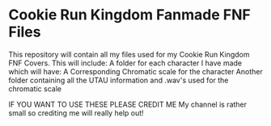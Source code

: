 # Cookie Run Kingdom Fanmade FNF Files

This repository will contain all my files used for my Cookie Run Kingdom FNF Covers.
This will include:
  A folder for each character I have made which will have:
   A Corresponding Chromatic scale for the character
   Another folder containing all the UTAU information and .wav's used for the chromatic scale

IF YOU WANT TO USE THESE PLEASE CREDIT ME
My channel is rather small so crediting me will really help out!
